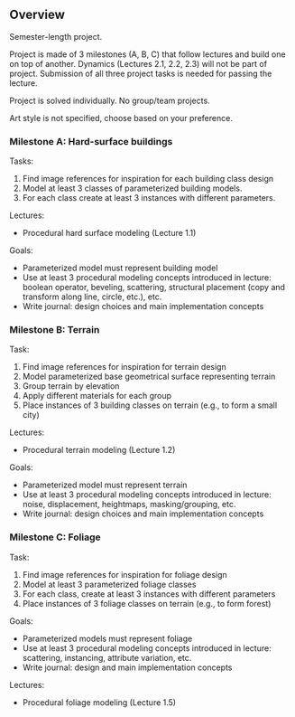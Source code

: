 
## Overview

Semester-length project.

Project is made of 3 milestones (A, B, C) that follow lectures and build one on top of another.
Dynamics (Lectures 2.1, 2.2, 2.3) will not be part of project.
Submission of all three project tasks is needed for passing the lecture.

Project is solved individually. No group/team projects.

Art style is not specified, choose based on your preference.

### Milestone A: Hard-surface buildings

Tasks: 
1. Find image references for inspiration for each building class design
2. Model at least 3 classes of parameterized building models. 
3. For each class create at least 3 instances with different parameters.

Lectures:
* Procedural hard surface modeling (Lecture 1.1)

Goals:
* Parameterized model must represent building model 
* Use at least 3 procedural modeling concepts introduced in lecture: boolean operator, beveling, scattering, structural placement (copy and transform along line, circle, etc.), etc.
* Write journal: design choices and main implementation concepts

### Milestone B: Terrain 

Task:
1. Find image references for inspiration for terrain design
2. Model parameterized base geometrical surface representing terrain
3. Group terrain by elevation
4. Apply different materials for each group
5. Place instances of 3 building classes on terrain (e.g., to form a small city)

Lectures:
* Procedural terrain modeling (Lecture 1.2)

Goals:
* Parameterized model must represent terrain
* Use at least 3 procedural modeling concepts introduced in lecture: noise, displacement, heightmaps, masking/grouping, etc.
* Write journal: design choices and main implementation concepts

### Milestone C: Foliage

Task:
1. Find image references for inspiration for foliage design
2. Model at least 3 parameterized foliage classes
3. For each class, create at least 3 instances with different parameters
4. Place instances of 3 foliage classes on terrain (e.g., to form forest)

Goals:
* Parameterized models must represent foliage
* Use at least 3 procedural modeling concepts introduced in lecture: scattering, instancing, attribute variation, etc.
* Write journal: design and main implementation concepts

Lectures:
* Procedural foliage modeling (Lecture 1.5)